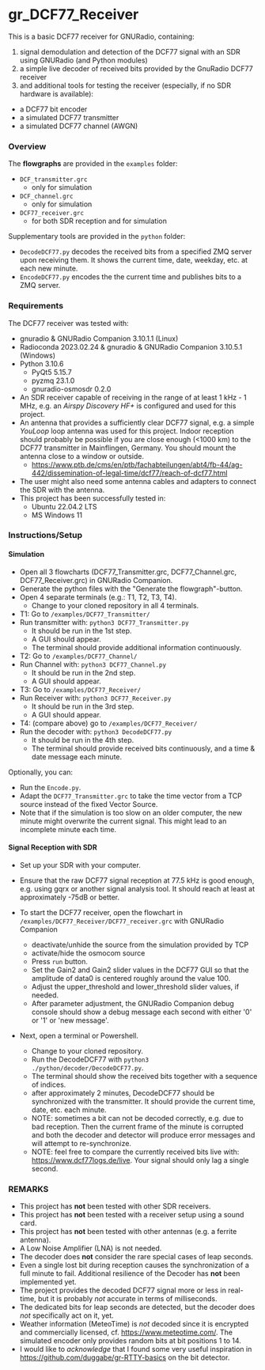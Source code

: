 # gr_DCF77_Receiver
This is a basic DCF77 receiver for GNURadio, containing:
1. signal demodulation and detection of the DCF77 signal with an SDR using GNURadio (and Python modules)
2. a simple live decoder of received bits provided by the GnuRadio DCF77 receiver
3. and additional tools for testing the receiver (especially, if no SDR hardware is available):
+ a DCF77 bit encoder
+ a simulated DCF77 transmitter
+ a simulated DCF77 channel (AWGN)


### Overview
The __flowgraphs__ are provided in the `examples` folder:
+ `DCF_transmitter.grc`
    + only for simulation
+ `DCF_channel.grc`
    + only for simulation
+ `DCF77_receiver.grc`
    + for both SDR reception and for simulation

Supplementary tools are provided in the `python` folder:
+ `DecodeDCF77.py` decodes the received bits from a specified ZMQ server upon receiving them. It shows the current time, date, weekday, etc. at each new minute.
+ `EncodeDCF77.py` encodes the the current time and publishes bits to a ZMQ server. 


### Requirements
The DCF77 receiver was tested with:
+ gnuradio & GNURadio Companion 3.10.1.1 (Linux)
+ Radioconda 2023.02.24 & gnuradio & GNURadio Companion 3.10.5.1 (Windows)
+ Python 3.10.6
    + PyQt5 5.15.7
    + pyzmq 23.1.0
    + gnuradio-osmosdr 0.2.0
+ An SDR receiver capable of receiving in the range of at least 1 kHz - 1 MHz, e.g. an _Airspy Discovery HF+_ is configured and used for this project.
+ An antenna that provides a sufficiently clear DCF77 signal, e.g. a simple _YouLoop_ loop antenna was used for this project. Indoor reception should probably be possible if you are close enough (<1000 km) to the DCF77 transmitter in Mainflingen, Germany. You should mount the antenna close to a window or outside.
    +  https://www.ptb.de/cms/en/ptb/fachabteilungen/abt4/fb-44/ag-442/dissemination-of-legal-time/dcf77/reach-of-dcf77.html
+ The user might also need some antenna cables and adapters to connect the SDR with the antenna.
+ This project has been successfully tested in:
    + Ubuntu 22.04.2 LTS
    + MS Windows 11


### Instructions/Setup

#### Simulation
+ Open all 3 flowcharts (DCF77_Transmitter.grc, DCF77_Channel.grc, DCF77_Receiver.grc) in GNURadio Companion.
+ Generate the python files with the "Generate the flowgraph"-button.
+ Open 4 separate terminals (e.g.: T1, T2, T3, T4).
    + Change to your cloned repository in all 4 terminals.
+ T1: Go to ```/examples/DCF77_Transmitter/```
+ Run transmitter with: `python3 DCF77_Transmitter.py`
    + It should be run in the 1st step.
    + A GUI should appear.
    + The terminal should provide additional information continuously.
+ T2: Go to ```/examples/DCF77_Channel/```
+ Run Channel with: `python3 DCF77_Channel.py`
    + It should be run in the 2nd step.
    + A GUI should appear.
+ T3: Go to ```/examples/DCF77_Receiver/```
+ Run Receiver with: `python3 DCF77_Receiver.py`
    + It should be run in the 3rd step.
    + A GUI should appear.
+ T4: (compare above) go to ```/examples/DCF77_Receiver/```
+ Run the decoder with: `python3 DecodeDCF77.py`
    + It should be run in the 4th step.
    + The terminal should provide received bits continuously, and a time & date message each minute.

Optionally, you can:
+ Run the `Encode.py`.
+ Adapt the `DCF77_Transmitter.grc` to take the time vector from a TCP source instead of the fixed Vector Source.
+ Note that if the simulation is too slow on an older computer, the new minute might overwrite the current signal. This might lead to an incomplete minute each time.


#### Signal Reception with SDR
+ Set up your SDR with your computer.
+ Ensure that the raw DCF77 signal reception at 77.5 kHz is good enough, e.g. using gqrx or another signal analysis tool. It should reach at least at approximately -75dB or better.
+ To start the DCF77 receiver, open the flowchart in `/examples/DCF77_Receiver/DCF77_receiver.grc` with GNURadio Companion
    + deactivate/unhide the source from the simulation provided by TCP
    + activate/hide the osmocom source
    + Press `run` button.
    + Set the Gain2 and Gain2 slider values in the DCF77 GUI so that the amplitude of data0 is centered roughly around the value 100.
    + Adjust the upper_threshold and lower_threshold slider values, if needed.
    + After parameter adjustment, the GNURadio Companion debug console should show a debug message each second with either '0' or '1' or 'new message'.

+ Next, open a terminal or Powershell.
    + Change to your cloned repository.
    + Run the DecodeDCF77 with ```python3 ./python/decoder/DecodeDCF77.py```.
    + The terminal should show the received bits together with a sequence of indices.
    + after approximately 2 minutes, DecodeDCF77 should be synchronized with the transmitter. It should provide the current time, date, etc. each minute.
    + NOTE: sometimes a bit can not be decoded correctly, e.g. due to bad reception. Then the current frame of the minute is corrupted and both the decoder and detector will produce error messages and will attempt to re-synchronize.
    + NOTE: feel free to compare the currently received bits live with: https://www.dcf77logs.de/live. Your signal should only lag a single second.


### REMARKS
+ This project has __not__ been tested with other SDR receivers.
+ This project has __not__ been tested with a receiver setup using a sound card.
+ This project has __not__ been tested with other antennas (e.g. a ferrite antenna).
+ A Low Noise Amplifier (LNA) is not needed.
+ The decoder does __not__ consider the rare special cases of leap seconds.
+ Even a single lost bit during reception causes the synchronization of a full minute to fail. Additional resilience of the Decoder has __not__ been implemented yet.
+ The project provides the decoded DCF77 signal more or less in real-time, but it is probably _not_ accurate in terms of milliseconds.
+ The dedicated bits for leap seconds are detected, but the decoder does _not_ specifically act on it, yet.
+ Weather information (MeteoTime) is _not_ decoded since it is encrypted and commercially licensed, cf. https://www.meteotime.com/. The simulated encoder only provides random bits at bit positions 1 to 14.
+ I would like to _acknowledge_ that I found some very useful inspiration in https://github.com/duggabe/gr-RTTY-basics on the bit detector.

